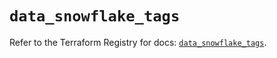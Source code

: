 # `data_snowflake_tags`

Refer to the Terraform Registry for docs: [`data_snowflake_tags`](https://registry.terraform.io/providers/snowflake-labs/snowflake/0.99.0/docs/data-sources/tags).
